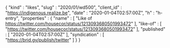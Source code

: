 {
  "kind" : "likes",
  "slug" : "2020/01/wd500",
  "client_id" : "https://indigenous.realize.be",
  "date" : "2020-01-04T02:57:00Z",
  "h" : "h-entry",
  "properties" : {
    "name" : [ "Like of https://twitter.com/housecor/status/1213093680501993472" ],
    "like-of" : [ "https://twitter.com/housecor/status/1213093680501993472" ],
    "published" : [ "2020-01-04T02:57:00Z" ],
    "syndication" : [ "https://brid.gy/publish/twitter" ]
  }
}
